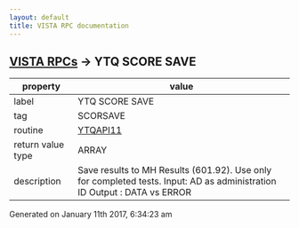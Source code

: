 ```yaml
---
layout: default
title: VISTA RPC documentation
---
```




## [VISTA RPCs](TableOfContent.md) &#8594; YTQ SCORE SAVE 

 property | value 
--- | --- 
 label | YTQ SCORE SAVE
 tag | SCORSAVE
 routine | [YTQAPI11](http://code.osehra.org/dox/Routine_YTQAPI11_source.html)
 return value type | ARRAY
 description | Save results to MH Results (601.92). Use only for completed tests.      Input: AD as administration ID   Output : DATA vs ERROR     




Generated on January 11th 2017, 6:34:23 am